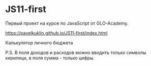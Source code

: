 # JS11-first
Первый проект на курсе по JavaScript от GLO-Academy. 

https://pavelkuklin.github.io/JS11-first/index.html

Калькулятор личного бюджета

P.S. В поля доходов и расходов можно вводить только символы кирилици, в поля сумма - только цифры. 
